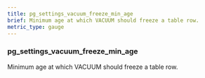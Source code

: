 ```yaml
---
title: pg_settings_vacuum_freeze_min_age
brief: Minimum age at which VACUUM should freeze a table row.
metric_type: gauge
---
```

### pg_settings_vacuum_freeze_min_age

Minimum age at which VACUUM should freeze a table row.